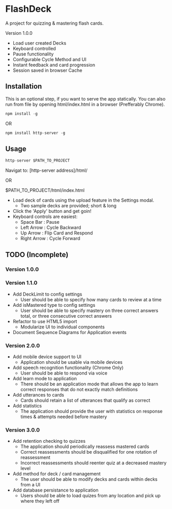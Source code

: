 # FlashDeck #

A project for quizzing & mastering flash cards.

Version 1.0.0

+ Load user created Decks
+ Keyboard controlled
+ Pause functionality
+ Configurable Cycle Method and UI
+ Instant feedback and card progression
+ Session saved in browser Cache

## Installation ##

This is an optional step, if you want to serve the app statically.
You can also run from file by opening html/index.html in a browser (Prefferably Chrome).

```dart
npm install -g
```

OR

```dart
npm install http-server -g
```

## Usage ##

```dart
http-server $PATH_TO_PROJECT
```
Navigat to: [http-server address]/html/

OR

$PATH_TO_PROJECT/html/index.html

*   Load deck of cards using the upload feature in the Settings modal.
    *  Two sample decks are provided; short & long
*   Click the 'Apply' button and get goin!
*   Keyboard controls are easiest:
    *  Space Bar   : Pause
    *  Left Arrow  : Cycle Backward
    *  Up Arrow    : Flip Card and Respond
    *  Right Arrow : Cycle Forward

## TODO (Incomplete) ##

### Version 1.0.0 ###



### Version 1.1.0 ###

* Add DeckLimit to config settings
    * User should be able to specify how many cards to review at a time
* Add isMastered type to config settings
    * User should be able to specify mastery on three correct answers total, or three consecutive correct answers
* Refactor to use HTML5 import
    * Modularize UI to individual components
* Document Sequence Diagrams for Application events

### Version 2.0.0 ###

* Add mobile device support to UI
    * Application should be usable via mobile devices
* Add speech recognition functionality (Chrome Only)
    * User should be able to respond via voice
* Add learn mode to application
    * There should be an application mode that allows the app to learn correct responses that do not exactly match definitions
* Add utterances to cards
    * Cards should retain a list of utterances that qualify as correct
* Add statistics
    * The application should provide the user with statistics on response times & attempts needed before mastery
    
### Version 3.0.0 ###

* Add retention checking to quizzes
    * The application should periodically reassess mastered cards
    * Correct reassessments should be disqualified for one rotation of reassessment
    * Incorrect reassessments should reenter quiz at a decreased mastery level
* Add method for deck / card management
    * The user should be able to modify decks and cards within decks from a UI
* Add database persistance to application
    * Users should be able to load quizes from any location and pick up where they left off